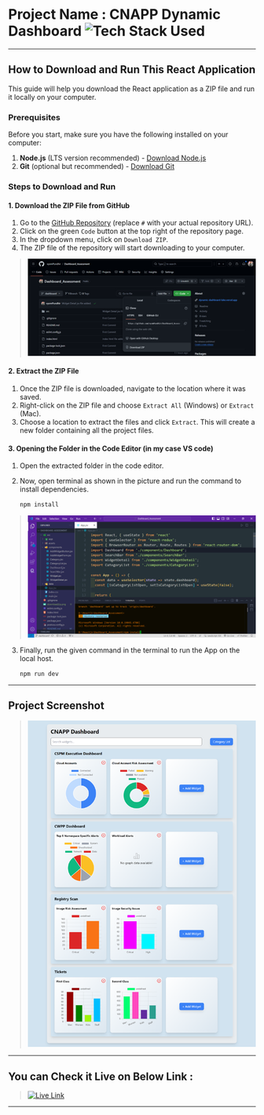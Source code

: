 # Project Name : CNAPP Dynamic Dashboard ![Tech Stack Used](https://img.shields.io/badge/Technologies-ReactJS-orange)

---
## How to Download and Run This React Application

This guide will help you download the React application as a ZIP file and run it locally on your computer.

### Prerequisites

Before you start, make sure you have the following installed on your computer:

1. **Node.js** (LTS version recommended) - [Download Node.js](https://nodejs.org/)
2. **Git** (optional but recommended) - [Download Git](https://git-scm.com/)

### Steps to Download and Run

#### 1. Download the ZIP File from GitHub

1. Go to the [GitHub Repository](#) (replace `#` with your actual repository URL).
2. Click on the green `Code` button at the top right of the repository page.
3. In the dropdown menu, click on `Download ZIP`.
4. The ZIP file of the repository will start downloading to your computer.

> ![SS](./downloadZip.png)

#### 2. Extract the ZIP File

1. Once the ZIP file is downloaded, navigate to the location where it was saved.
2. Right-click on the ZIP file and choose `Extract All` (Windows) or `Extract` (Mac).
3. Choose a location to extract the files and click `Extract`. This will create a new folder containing all the project files.

#### 3. Opening the Folder in the Code Editor (in my case VS code)

1. Open the extracted folder in the code editor.
2. Now, open terminal as shown in the picture and run the command to install dependencies.

    ```bash
    npm install
> ![SS](./install.png)
3. Finally, run the given command in the terminal to run the App on the local host.

    ```bash
    npm run dev
---


## Project Screenshot

> ![SS](./ss.png)

---

## You can Check it Live on Below Link :

> [![Live Link](https://img.shields.io/badge/DEPLOYED-LINK-green)](https://dynamic-dashboard-lake.vercel.app/)

---
